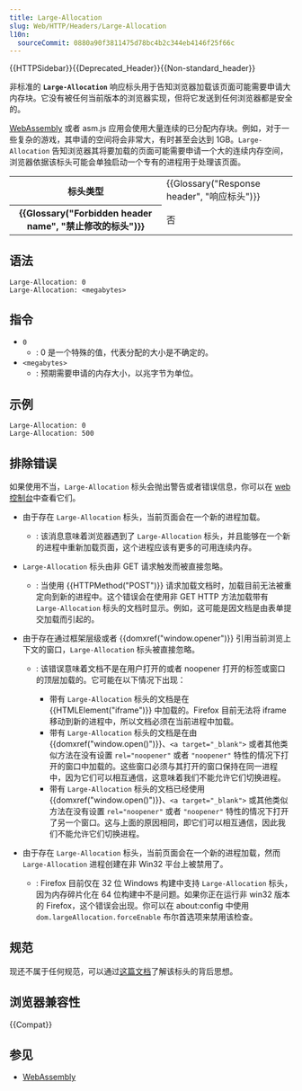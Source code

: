 ```yaml
---
title: Large-Allocation
slug: Web/HTTP/Headers/Large-Allocation
l10n:
  sourceCommit: 0880a90f3811475d78bc4b2c344eb4146f25f66c
---
```


{{HTTPSidebar}}{{Deprecated_Header}}{{Non-standard_header}}

非标准的 **`Large-Allocation`** 响应标头用于告知浏览器加载该页面可能需要申请大内存块。它没有被任何当前版本的浏览器实现，但将它发送到任何浏览器都是安全的。

[WebAssembly](/zh-CN/docs/WebAssembly) 或者 asm.js 应用会使用大量连续的已分配内存块。例如，对于一些复杂的游戏，其申请的空间将会非常大，有时甚至会达到 1GB。`Large-Allocation` 告知浏览器其将要加载的页面可能需要申请一个大的连续内存空间，浏览器依据该标头可能会单独启动一个专有的进程用于处理该页面。

<table class="properties">
  <tbody>
    <tr>
      <th scope="row">标头类型</th>
      <td>{{Glossary("Response header", "响应标头")}}</td>
    </tr>
    <tr>
      <th scope="row">{{Glossary("Forbidden header name", "禁止修改的标头")}}</th>
      <td>否</td>
    </tr>
  </tbody>
</table>

## 语法

```http
Large-Allocation: 0
Large-Allocation: <megabytes>
```

## 指令

- `0`
  - : 0 是一个特殊的值，代表分配的大小是不确定的。
- `<megabytes>`
  - : 预期需要申请的内存大小，以兆字节为单位。

## 示例

```http
Large-Allocation: 0
Large-Allocation: 500
```

## 排除错误

如果使用不当，`Large-Allocation` 标头会抛出警告或者错误信息，你可以在 [web 控制台](https://firefox-source-docs.mozilla.org/devtools-user/web_console/index.html)中查看它们。

- 由于存在 `Large-Allocation` 标头，当前页面会在一个新的进程加载。
  - : 该消息意味着浏览器遇到了 `Large-Allocation` 标头，并且能够在一个新的进程中重新加载页面，这个进程应该有更多的可用连续内存。
- `Large-Allocation` 标头由非 GET 请求触发而被直接忽略。
  - : 当使用 {{HTTPMethod("POST")}} 请求加载文档时，加载目前无法被重定向到新的进程中。这个错误会在使用非 GET HTTP 方法加载带有 `Large-Allocation` 标头的文档时显示。例如，这可能是因文档是由表单提交加载而引起的。
- 由于存在通过框架层级或者 {{domxref("window.opener")}} 引用当前浏览上下文的窗口，`Large-Allocation` 标头被直接忽略。

  - : 该错误意味着文档不是在用户打开的或者 noopener 打开的标签或窗口的顶层加载的。它可能在以下情况下出现：

    - 带有 `Large-Allocation` 标头的文档是在 {{HTMLElement("iframe")}} 中加载的。Firefox 目前无法将 iframe 移动到新的进程中，所以文档必须在当前进程中加载。
    - 带有 `Large-Allocation` 标头的文档是在由 {{domxref("window.open()")}}、`<a target="_blank">` 或者其他类似方法在没有设置 `rel="noopener"` 或者 `"noopener"` 特性的情况下打开的窗口中加载的。这些窗口必须与其打开的窗口保持在同一进程中，因为它们可以相互通信，这意味着我们不能允许它们切换进程。
    - 带有 `Large-Allocation` 标头的文档已经使用 {{domxref("window.open()")}}、`<a target="_blank">` 或其他类似方法在没有设置 `rel="noopener"` 或者 `"noopener"` 特性的情况下打开了另一个窗口。这与上面的原因相同，即它们可以相互通信，因此我们不能允许它们切换进程。

- 由于存在 `Large-Allocation` 标头，当前页面会在一个新的进程加载，然而 `Large-Allocation` 进程创建在非 Win32 平台上被禁用了。
  - : Firefox 目前仅在 32 位 Windows 构建中支持 `Large-Allocation` 标头，因为内存碎片化在 64 位构建中不是问题。如果你正在运行非 win32 版本的 Firefox，这个错误会出现。你可以在 about:config 中使用 `dom.largeAllocation.forceEnable` 布尔首选项来禁用该检查。

## 规范

现还不属于任何规范，可以通过[这篇文档](https://gist.github.com/mystor/5739e222e398efc6c29108be55eb6fe3)了解该标头的背后思想。

## 浏览器兼容性

{{Compat}}

## 参见

- [WebAssembly](/zh-CN/docs/WebAssembly)
